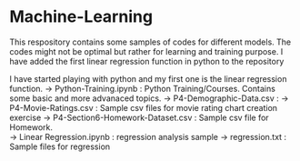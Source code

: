 # Machine-Learning
This respository contains some samples of codes for different models.  The codes might not be optimal but rather for learning and training purpose.
I have added the first linear regression function in python to the repository



I have started playing with python and my first one is the linear regression function. 
-> Python-Training.ipynb : Python Training/Courses.  Contains some basic and more advanaced topics.
  -> P4-Demographic-Data.csv : 
  -> P4-Movie-Ratings.csv  : Sample csv files for movie rating chart creation exercise
  -> P4-Section6-Homework-Dataset.csv : Sample csv file for Homework.  
-> Linear Regression.ipynb : regression analysis sample	
  -> regression.txt : Sample files for regression


